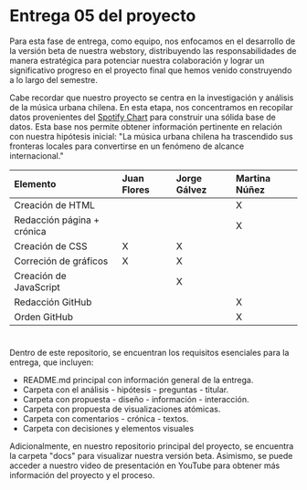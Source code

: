 # Entrega 05 del proyecto

Para esta fase de entrega, como equipo, nos enfocamos en el desarrollo de la versión beta de nuestra webstory, distribuyendo las responsabilidades de manera estratégica para potenciar nuestra colaboración y lograr un significativo progreso en el proyecto final que hemos venido construyendo a lo largo del semestre. 

Cabe recordar que nuestro proyecto se centra en la investigación y análisis de la música urbana chilena. En esta etapa, nos concentramos en recopilar datos provenientes del [Spotify Chart](https://charts.spotify.com/charts/view/regional-global-weekly/2020-02-06) para construir una sólida base de datos. Esta base nos permite obtener información pertinente en relación con nuestra hipótesis inicial: "La música urbana chilena ha trascendido sus fronteras locales para convertirse en un fenómeno de alcance internacional."

| Elemento | Juan Flores | Jorge Gálvez | Martina Núñez |
|:---------|:------------|:-------------|:--------------|
| Creación de HTML|              |              |        X     |
| Redacción página + crónica|            |              |      X        |
| Creación de CSS|       X       |        X      |              |
| Correción de gráficos| X | X | |
| Creación de JavaScript | | X | |
| Redacción GitHub| | | X |
| Orden GitHub| | | X|

#

Dentro de este repositorio, se encuentran los requisitos esenciales para la entrega, que incluyen:

* README.md principal con información general de la entrega.
* Carpeta con el análisis - hipótesis - preguntas - titular.
* Carpeta con propuesta - diseño - información - interacción.
* Carpeta con propuesta de visualizaciones atómicas.
* Carpeta con comentarios - crónica - textos.
* Carpeta con decisiones y elementos visuales

Adicionalmente, en nuestro repositorio principal del proyecto, se encuentra la carpeta "docs" para visualizar nuestra versión beta. Asimismo, se puede acceder a nuestro video de presentación en YouTube para obtener más información del proyecto y el proceso.
